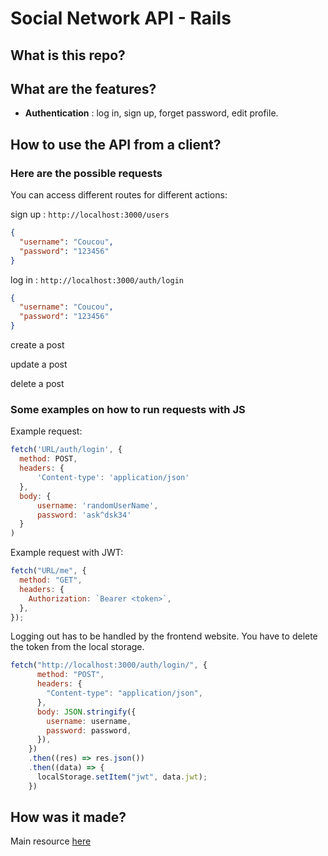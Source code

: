 # Social Network API - Rails

## What is this repo?

## What are the features?

- **Authentication** : log in, sign up, forget password, edit profile.

## How to use the API from a client?

### Here are the possible requests

You can access different routes for different actions:

sign up : `http://localhost:3000/users`

```json
{
  "username": "Coucou",
  "password": "123456"
}
```

log in : `http://localhost:3000/auth/login`

```json
{
  "username": "Coucou",
  "password": "123456"
}
```

create a post

update a post

delete a post

### Some examples on how to run requests with JS

Example request:

```js
fetch('URL/auth/login', {
  method: POST,
  headers: {
      'Content-type': 'application/json'
  },
  body: {
      username: 'randomUserName',
      password: 'ask^dsk34'
  }
)
```

Example request with JWT:

```js
fetch("URL/me", {
  method: "GET",
  headers: {
    Authorization: `Bearer <token>`,
  },
});
```

Logging out has to be handled by the frontend website. You have to delete the token from the local storage.

```js
fetch("http://localhost:3000/auth/login/", {
      method: "POST",
      headers: {
        "Content-type": "application/json",
      },
      body: JSON.stringify({
        username: username,
        password: password,
      }),
    })
    .then((res) => res.json())
    .then((data) => {
      localStorage.setItem("jwt", data.jwt);
    })
```

## How was it made?

Main resource [here](https://dev.to/mohhossain/a-complete-guide-to-rails-authentication-using-jwt-403p)

